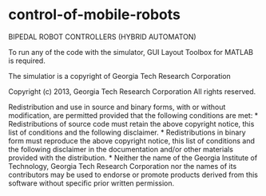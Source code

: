 # control-of-mobile-robots
BIPEDAL ROBOT CONTROLLERS (HYBRID AUTOMATON)

To run any of the code with the simulator,  GUI Layout Toolbox for MATLAB is required.

The simulatior is a copyright of Georgia Tech Research Corporation

Copyright (c) 2013, Georgia Tech Research Corporation
All rights reserved.

Redistribution and use in source and binary forms, with or without
modification, are permitted provided that the following conditions are met:
    * Redistributions of source code must retain the above copyright
      notice, this list of conditions and the following disclaimer.
    * Redistributions in binary form must reproduce the above copyright
      notice, this list of conditions and the following disclaimer in the
      documentation and/or other materials provided with the distribution.
    * Neither the name of the Georgia Institute of Technology, Georgia Tech 
      Research Corporation nor the names of its contributors may be used to 
      endorse or promote products derived from this software without specific 
      prior written permission.
